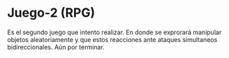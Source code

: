 # Juego-2 (RPG)
Es el segundo juego que intento realizar. En donde se exprorará manipular objetos aleatoriamente y que estos reacciones ante ataques simultaneos bidireccionales. Aún por terminar.
